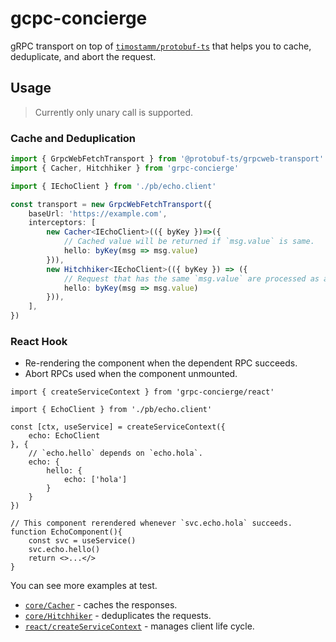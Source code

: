 # gcpc-concierge

gRPC transport on top of [`timostamm/protobuf-ts`](https://github.com/timostamm/protobuf-ts) that helps you to cache, deduplicate, and abort the request.

## Usage

> Currently only unary call is supported.

### Cache and Deduplication

```ts
import { GrpcWebFetchTransport } from '@protobuf-ts/grpcweb-transport'
import { Cacher, Hitchhiker } from 'grpc-concierge'

import { IEchoClient } from './pb/echo.client'

const transport = new GrpcWebFetchTransport({
	baseUrl: 'https://example.com',
	interceptors: [
		new Cacher<IEchoClient>(({ byKey })=>({
			// Cached value will be returned if `msg.value` is same.
			hello: byKey(msg => msg.value)
		})),
		new Hitchhiker<IEchoClient>(({ byKey }) => ({
			// Request that has the same `msg.value` are processed as a single request.
			hello: byKey(msg => msg.value)
		})),
	],
})
```

### React Hook

- Re-rendering the component when the dependent RPC succeeds.
- Abort RPCs used when the component unmounted.

```tsx
import { createServiceContext } from 'grpc-concierge/react'

import { EchoClient } from './pb/echo.client'

const [ctx, useService] = createServiceContext({
	echo: EchoClient
}, {
	// `echo.hello` depends on `echo.hola`.
	echo: {
		hello: {
			echo: ['hola']
		}
	}
})

// This component rerendered whenever `svc.echo.hola` succeeds.
function EchoComponent(){
	const svc = useService()
	svc.echo.hello()
	return <>...</>
}
```

You can see more examples at test.
- [`core/Cacher`](/src/cacher.test.ts) - caches the responses.
- [`core/Hitchhiker`](/src/hitchhiker.test.ts) - deduplicates the requests.
- [`react/createServiceContext`](/src/react/ctx.test.tsx) - manages client life cycle.
